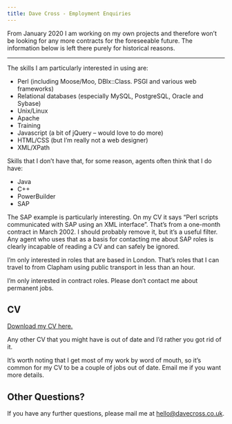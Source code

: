 ```yaml
---
title: Dave Cross - Employment Enquiries
---
```


From January 2020 I am working on my own projects and therefore won’t be
looking for any more contracts for the foreseeable future. The information
below is left there purely for historical reasons.

----

The skills I am particularly interested in using are:

* Perl (including Moose/Moo, DBIx::Class. PSGI and various web frameworks)
* Relational databases (especially MySQL, PostgreSQL, Oracle and Sybase)
* Unix/Linux
* Apache
* Training
* Javascript (a bit of jQuery – would love to do more)
* HTML/CSS (but I’m really not a web designer)
* XML/XPath

Skills that I don’t have that, for some reason, agents often think that I do
have:

* Java
* C++
* PowerBuilder
* SAP

The SAP example is particularly interesting. On my CV it says “Perl scripts
communicated with SAP using an XML interface”. That’s from a one-month
contract in March 2002. I should probably remove it, but it’s a useful
filter. Any agent who uses that as a basis for contacting me about SAP roles
is clearly incapable of reading a CV and can safely be ignored.

I’m only interested in roles that are based in London. That’s roles that I
can travel to from Clapham using public transport in less than an hour.

I’m only interested in contract roles. Please don’t contact me about permanent
jobs.

## CV

[Download my CV here.](/cv/data/)

Any other CV that you might have is out of date and I’d rather you got
rid of it.

It’s worth noting that I get most of my work by word of mouth, so it’s
common for my CV to be a couple of jobs out of date. Email me if you want
more details.

## Other Questions?

If you have any further questions, please mail me at hello@davecross.co.uk.
